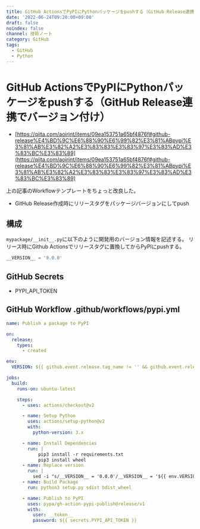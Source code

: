 ```yaml
---
title: GitHub ActionsでPyPIにPythonパッケージをpushする（GitHub Release連携でバージョン付け）
date: '2022-06-24T09:20:00+09:00'
draft: false
noindex: false
channel: 技術ノート
category: GitHub
tags:
  - GitHub
  - Python
---
```

# GitHub ActionsでPyPIにPythonパッケージをpushする（GitHub Release連携でバージョン付け）

- [https://qiita.com/aoirint/items/09ea153751a65bf4876f#github-release%E4%BD%9C%E6%88%90%E6%99%82%E3%81%ABpypi%E3%81%AB%E3%82%A2%E3%83%83%E3%83%97%E3%83%AD%E3%83%BC%E3%83%89](https://qiita.com/aoirint/items/09ea153751a65bf4876f#github-release%E4%BD%9C%E6%88%90%E6%99%82%E3%81%ABpypi%E3%81%AB%E3%82%A2%E3%83%83%E3%83%97%E3%83%AD%E3%83%BC%E3%83%89)

上の記事のWorkflowテンプレートをちょっと改良した。

- GitHub Release作成時にリリースタグをパッケージバージョンにしてpush

## 構成

`mypackage/__init__.py`に以下のように開発用のバージョン情報を記述する。
リリース時にGithub Actionsでリリースタグに置換してからPyPIにpushする。

```python
__VERSION__ = '0.0.0'
```

## GitHub Secrets

- PYPI_API_TOKEN

## GitHub Workflow .github/workflows/pypi.yml

```yaml
name: Publish a package to PyPI

on:
  release:
    types:
      - created

env:
  VERSION: ${{ github.event.release.tag_name != '' && github.event.release.tag_name || '0.0.0' }}

jobs:
  build:
    runs-on: ubuntu-latest

    steps:
      - uses: actions/checkout@v2

      - name: Setup Python
        uses: actions/setup-python@v2
        with:
          python-version: 3.x

      - name: Install Dependencies
        run: |
            pip3 install -r requirements.txt
            pip3 install wheel
      - name: Replace version
        run: |
          sed -i "s/__VERSION__ = '0.0.0'/__VERSION__ = '${{ env.VERSION }}'/" mypackage/__init__.py
      - name: Build Package
        run: python3 setup.py sdist bdist_wheel

      - name: Publish to PyPI
        uses: pypa/gh-action-pypi-publish@release/v1
        with:
          user: __token__
          password: ${{ secrets.PYPI_API_TOKEN }}
```
